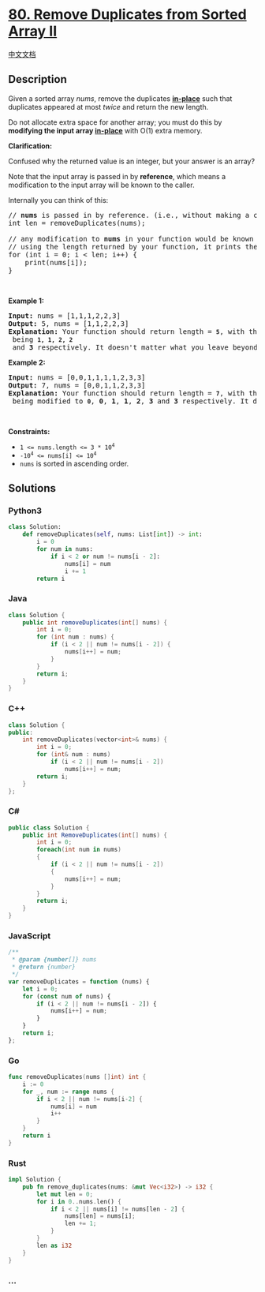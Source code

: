 # [80. Remove Duplicates from Sorted Array II](https://leetcode.com/problems/remove-duplicates-from-sorted-array-ii)

[中文文档](/solution/0000-0099/0080.Remove%20Duplicates%20from%20Sorted%20Array%20II/README.md)

## Description

<p>Given a sorted array <em>nums</em>, remove the duplicates <a href="https://en.wikipedia.org/wiki/In-place_algorithm" target="_blank"><strong>in-place</strong></a> such that duplicates appeared at most&nbsp;<em>twice</em> and return the new length.</p>

<p>Do not allocate extra space for another array; you must do this by <strong>modifying the input array <a href="https://en.wikipedia.org/wiki/In-place_algorithm" target="_blank">in-place</a></strong> with O(1) extra memory.</p>

<p><strong>Clarification:</strong></p>

<p>Confused why the returned value is an integer, but your answer is an array?</p>

<p>Note that the input array is passed in by <strong>reference</strong>, which means a modification to the input array will be known to the caller.</p>

<p>Internally you can think of this:</p>

<pre>
// <strong>nums</strong> is passed in by reference. (i.e., without making a copy)
int len = removeDuplicates(nums);

// any modification to <strong>nums</strong> in your function would be known by the caller.
// using the length returned by your function, it prints the first <strong>len</strong> elements.
for (int i = 0; i &lt; len; i++) {
&nbsp; &nbsp; print(nums[i]);
}
</pre>

<p>&nbsp;</p>
<p><strong>Example 1:</strong></p>

<pre>
<strong>Input:</strong> nums = [1,1,1,2,2,3]
<strong>Output:</strong> 5, nums = [1,1,2,2,3]
<strong>Explanation:</strong> Your function should return length = <strong><code>5</code></strong>, with the first five elements of <em><code>nums</code></em> being <strong><code>1, 1, 2, 2</code></strong> and <strong>3</strong> respectively. It doesn&#39;t matter what you leave beyond the returned length.
</pre>

<p><strong>Example 2:</strong></p>

<pre>
<strong>Input:</strong> nums = [0,0,1,1,1,1,2,3,3]
<strong>Output:</strong> 7, nums = [0,0,1,1,2,3,3]
<strong>Explanation:</strong> Your function should return length = <strong><code>7</code></strong>, with the first seven elements of <em><code>nums</code></em> being modified to&nbsp;<strong><code>0</code></strong>, <strong>0</strong>, <strong>1</strong>, <strong>1</strong>, <strong>2</strong>, <strong>3</strong> and&nbsp;<strong>3</strong> respectively. It doesn&#39;t matter what values are set beyond&nbsp;the returned length.
</pre>

<p>&nbsp;</p>
<p><strong>Constraints:</strong></p>

<ul>
	<li><code>1 &lt;= nums.length &lt;= 3 * 10<sup>4</sup></code></li>
	<li><code>-10<sup>4</sup> &lt;= nums[i] &lt;= 10<sup>4</sup></code></li>
	<li><code>nums</code>&nbsp;is sorted in ascending order.</li>
</ul>

## Solutions

<!-- tabs:start -->

### **Python3**

```python
class Solution:
    def removeDuplicates(self, nums: List[int]) -> int:
        i = 0
        for num in nums:
            if i < 2 or num != nums[i - 2]:
                nums[i] = num
                i += 1
        return i
```

### **Java**

```java
class Solution {
    public int removeDuplicates(int[] nums) {
        int i = 0;
        for (int num : nums) {
            if (i < 2 || num != nums[i - 2]) {
                nums[i++] = num;
            }
        }
        return i;
    }
}
```

### **C++**

```cpp
class Solution {
public:
    int removeDuplicates(vector<int>& nums) {
        int i = 0;
        for (int& num : nums)
            if (i < 2 || num != nums[i - 2])
                nums[i++] = num;
        return i;
    }
};
```

### **C#**

```cs
public class Solution {
    public int RemoveDuplicates(int[] nums) {
        int i = 0;
        foreach(int num in nums)
        {
            if (i < 2 || num != nums[i - 2])
            {
                nums[i++] = num;
            }
        }
        return i;
    }
}
```

### **JavaScript**

```js
/**
 * @param {number[]} nums
 * @return {number}
 */
var removeDuplicates = function (nums) {
    let i = 0;
    for (const num of nums) {
        if (i < 2 || num != nums[i - 2]) {
            nums[i++] = num;
        }
    }
    return i;
};
```

### **Go**

```go
func removeDuplicates(nums []int) int {
	i := 0
	for _, num := range nums {
		if i < 2 || num != nums[i-2] {
			nums[i] = num
			i++
		}
	}
	return i
}
```

### **Rust**

```rust
impl Solution {
    pub fn remove_duplicates(nums: &mut Vec<i32>) -> i32 {
        let mut len = 0;
        for i in 0..nums.len() {
            if i < 2 || nums[i] != nums[len - 2] {
                nums[len] = nums[i];
                len += 1;
            }
        }
        len as i32
    }
}
```

### **...**

```

```

<!-- tabs:end -->
